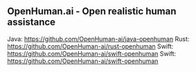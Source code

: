 ## OpenHuman.ai - Open realistic human assistance



Java: https://github.com/OpenHuman-ai/java-openhuman
Rust: https://github.com/OpenHuman-ai/rust-openhuman
Swift: https://github.com/OpenHuman-ai/swift-openhuman
Swift: https://github.com/OpenHuman-ai/swift-openhuman

